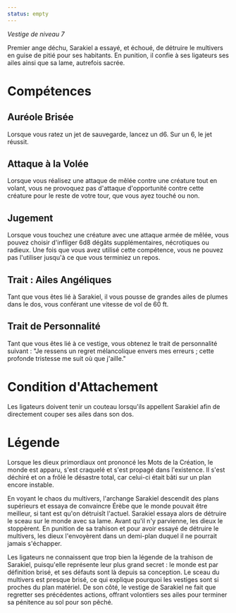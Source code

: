 ```yaml
---
status: empty
---
```

*Vestige de niveau 7*

Premier ange déchu, Sarakiel a essayé, et échoué, de détruire le multivers en guise de pitié pour ses habitants. En punition, il confie à ses ligateurs ses ailes ainsi que sa lame, autrefois sacrée.
# Compétences

## Auréole Brisée
Lorsque vous ratez un jet de sauvegarde, lancez un d6. Sur un 6, le jet réussit.

## Attaque à la Volée
Lorsque vous réalisez une attaque de mêlée contre une créature tout en volant, vous ne provoquez pas d'attaque d'opportunité contre cette créature pour le reste de votre tour, que vous ayez touché ou non.

## Jugement
Lorsque vous touchez une créature avec une attaque armée de mêlée, vous pouvez choisir d'infliger 6d8 dégâts supplémentaires, nécrotiques ou radieux. Une fois que vous avez utilisé cette compétence, vous ne pouvez pas l'utiliser jusqu'à ce que vous terminiez un repos.

## Trait : Ailes Angéliques
Tant que vous êtes lié à Sarakiel, il vous pousse de grandes ailes de plumes dans le dos, vous conférant une vitesse de vol de 60 ft.

## Trait de Personnalité
Tant que vous êtes lié à ce vestige, vous obtenez le trait de personnalité suivant : "Je ressens un regret mélancolique envers mes erreurs ; cette profonde tristesse me suit où que j'aille."

# Condition d'Attachement
Les ligateurs doivent tenir un couteau lorsqu'ils appellent Sarakiel afin de directement couper ses ailes dans son dos.

# Légende
Lorsque les dieux primordiaux ont prononcé les Mots de la Création, le monde est apparu, s'est craquelé et s'est propagé dans l'existence. Il s'est déchiré et on a frôlé le désastre total, car celui-ci était bâti sur un plan encore instable.

En voyant le chaos du multivers, l'archange Sarakiel descendit des plans supérieurs et essaya de convaincre Érèbe que le monde pouvait être meilleur, si tant est qu'on détruisît l'actuel. Sarakiel essaya alors de détruire le sceau sur le monde avec sa lame. Avant qu'il n'y parvienne, les dieux le stoppèrent. En punition de sa trahison et pour avoir essayé de détruire le multivers, les dieux l'envoyèrent dans un demi-plan duquel il ne pourrait jamais s'échapper.

Les ligateurs ne connaissent que trop bien la légende de la trahison de Sarakiel, puisqu'elle représente leur plus grand secret : le monde est par définition brisé, et ses défauts sont là depuis sa conception. Le sceau du multivers est presque brisé, ce qui explique pourquoi les vestiges sont si proches du plan matériel. De son côté, le vestige de Sarakiel ne fait que regretter ses précédentes actions, offrant volontiers ses ailes pour terminer sa pénitence au sol pour son pêché.